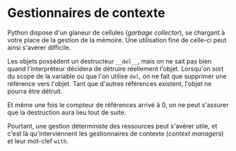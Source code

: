 # Gestionnaires de contexte

Python dispose d'un glaneur de cellules (*garbage collector*), se chargant à votre place de la gestion de la mémoire. Une utilisation fine de celle-ci peut ainsi s'avérer difficile.

Les objets possèdent un destructeur `__del__`, mais on ne sait pas bien quand l'interpréteur décidera de détruire réellement l'objet. Lorsqu'on sort du scope de la variable ou que l'on utilise `del`, on ne fait que supprimer une référence vers l'objet. Tant que d'autres références existent, l'objet ne pourra être détruit.

Et même une fois le compteur de références arrivé à 0, on ne peut s'assurer que la destruction aura lieu tout de suite.

Pourtant, une gestion déterministe des ressources peut s'avérer utile, et c'est là qu'interviennent les gestionnaires de contexte (*context managers*) et leur mot-clef `with`.
